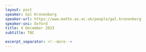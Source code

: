```yaml
---
layout: post
speaker: Gal Kronenberg
speaker-url: https://www.maths.ox.ac.uk/people/gal.kronenberg
speaker-uni: Oxford
title: 4 December 2023
subtitle: TBC

excerpt_separator: <!--more-->
---
```





<!--more-->
